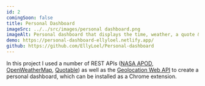 ```yaml
---
id: 2
comingSoon: false
title: Personal Dashboard
imageSrc: ../../src/images/personal dashboard.png
imageAlt: Personal dashboard that displays the time, weather, a quote & a background image
demo: https://personal-dashboard-ellyloel.netlify.app/
github: https://github.com/EllyLoel/Personal-dashboard
---
```


In this project I used a number of REST APIs ([NASA APOD](https://api.nasa.gov/#apod), [OpenWeatherMap](https://openweathermap.org/api), [Quotable](https://github.com/lukePeavey/quotable#quotable)) as well as the [Geolocation Web API](https://developer.mozilla.org/en-US/docs/Web/API/Geolocation_API) to create a personal dashboard, which can be installed as a Chrome extension.
